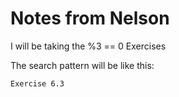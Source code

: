 # Notes from Nelson 


I will be taking the %3 == 0 Exercises

The search pattern will be like this:

```
Exercise 6.3
```